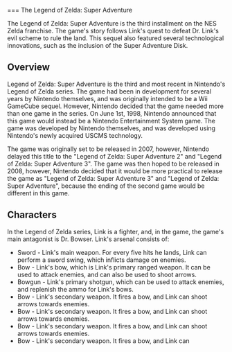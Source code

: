 
===
The Legend of Zelda: Super Adventure

The Legend of Zelda: Super Adventure is the third installment on the NES Zelda franchise. The game's story follows Link's quest to defeat Dr. Link's evil scheme to rule the land. This sequel also featured several technological innovations, such as the inclusion of the Super Adventure Disk.

## Overview

Legend of Zelda: Super Adventure is the third and most recent in Nintendo's Legend of Zelda series. The game had been in development for several years by Nintendo themselves, and was originally intended to be a Wii GameCube sequel. However, Nintendo decided that the game needed more than one game in the series. On June 1st, 1998, Nintendo announced that this game would instead be a Nintendo Entertainment System game. The game was developed by Nintendo themselves, and was developed using Nintendo's newly acquired USCMS technology.

The game was originally set to be released in 2007, however, Nintendo delayed this title to the "Legend of Zelda: Super Adventure 2" and "Legend of Zelda: Super Adventure 3". The game was then hoped to be released in 2008, however, Nintendo decided that it would be more practical to release the game as "Legend of Zelda: Super Adventure 3" and "Legend of Zelda: Super Adventure", because the ending of the second game would be different in this game.

## Characters

In the Legend of Zelda series, Link is a fighter, and, in the game, the game's main antagonist is Dr. Bowser. Link's arsenal consists of:

*   Sword - Link's main weapon. For every five hits he lands, Link can perform a sword swing, which inflicts damage on enemies.
*   Bow - Link's bow, which is Link's primary ranged weapon. It can be used to attack enemies, and can also be used to shoot arrows.
*   Bowgun - Link's primary shotgun, which can be used to attack enemies, and replenish the ammo for Link's bows.
*   Bow - Link's secondary weapon. It fires a bow, and Link can shoot arrows towards enemies.
*   Bow - Link's secondary weapon. It fires a bow, and Link can shoot arrows towards enemies.
*   Bow - Link's secondary weapon. It fires a bow, and Link can shoot arrows towards enemies.
*   Bow - Link's secondary weapon. It fires a bow, and Link can
